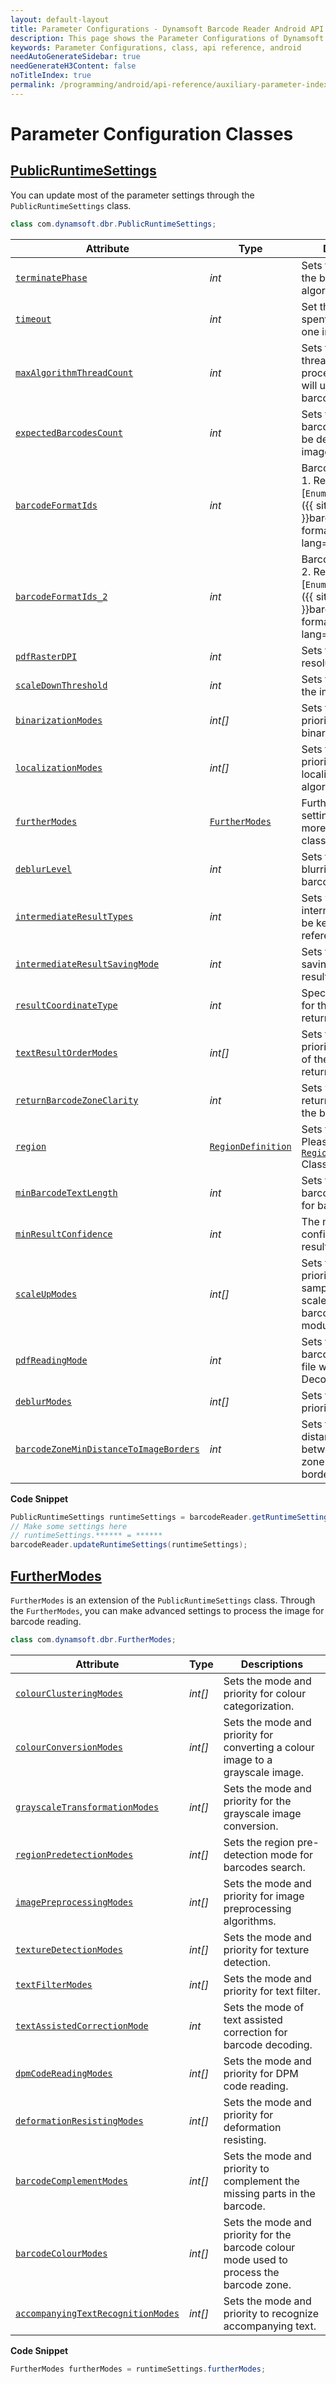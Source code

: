 ```yaml
---
layout: default-layout
title: Parameter Configurations - Dynamsoft Barcode Reader Android API Reference
description: This page shows the Parameter Configurations of Dynamsoft Barcode Reader for Android SDK.
keywords: Parameter Configurations, class, api reference, android
needAutoGenerateSidebar: true
needGenerateH3Content: false
noTitleIndex: true
permalink: /programming/android/api-reference/auxiliary-parameter-index-v9.6.20.html
---
```


# Parameter Configuration Classes

## [PublicRuntimeSettings](auxiliary-PublicRuntimeSettings.html)

You can update most of the parameter settings through the `PublicRuntimeSettings` class.

```java
class com.dynamsoft.dbr.PublicRuntimeSettings;
```

| Attribute | Type | Descriptions |
|---------- | ---- | ----------- |
| [`terminatePhase`](auxiliary-PublicRuntimeSettings.html#terminatephase) | *int* | Sets the phase to stop the barcode reading algorithm. |
| [`timeout`](auxiliary-PublicRuntimeSettings.html#timeout) | *int* | Set the maximum time spent on scanning one image (page). |
| [`maxAlgorithmThreadCount`](auxiliary-PublicRuntimeSettings.html#maxalgorithmthreadcount) | *int* | Sets the number of threads the image processing algorithm will use to decode barcodes. |
| [`expectedBarcodesCount`](auxiliary-PublicRuntimeSettings.html#expectedbarcodescount) | *int* | Sets the number of barcodes expected to be detected for each image. |
| [`barcodeFormatIds`](auxiliary-PublicRuntimeSettings.html#barcodeformatids) | *int* | BarcodeFormat group 1. Read more in [`EnumBarcodeFormat`]({{ site.mobile_enum }}barcode-format.html?lang=android) |
| [`barcodeFormatIds_2`](auxiliary-PublicRuntimeSettings.html#barcodeformatids_2) | *int* | BarcodeFormat group 2. Read more in [`EnumBarcodeFormat_2`]({{ site.mobile_enum }}barcode-format2.html?lang=android) |
| [`pdfRasterDPI`](auxiliary-PublicRuntimeSettings.html#pdfrasterdpi) | *int* | Sets the output image resolution. |
| [`scaleDownThreshold`](auxiliary-PublicRuntimeSettings.html#scaledownthreshold) | *int* | Sets the threshold for the image shrinking. |
| [`binarizationModes`](auxiliary-PublicRuntimeSettings.html#binarizationmodes) | *int\[\]* | Sets the mode and priority for binarization. |
| [`localizationModes`](auxiliary-PublicRuntimeSettings.html#localizationmodes) | *int\[\]* | Sets the mode and priority for localization algorithms. |
| [`furtherModes`](auxiliary-PublicRuntimeSettings.html#furthermodes) | [`FurtherModes`](auxiliary-FurtherModes.html) | Further modes settings. Please read more in [`FurtherModes`](auxiliary-FurtherModes.html) class. |
| [`deblurLevel`](auxiliary-PublicRuntimeSettings.html#deblurlevel) | *int* | Sets the degree of blurriness of the barcode. |
| [`intermediateResultTypes`](auxiliary-PublicRuntimeSettings.html#intermediateresulttypes) | *int* | Sets which types of intermediate result to be kept for further reference. |
| [`intermediateResultSavingMode`](auxiliary-PublicRuntimeSettings.html#intermediateresultsavingmode) | *int* | Sets the mode for saving intermediate result. |
| [`resultCoordinateType`](auxiliary-PublicRuntimeSettings.html#resultcoordinatetype) | *int* | Specifies the format for the coordinates returned. |
| [`textResultOrderModes`](auxiliary-PublicRuntimeSettings.html#textresultordermodes) | *int\[\]* | Sets the mode and priority for the order of the text results returned. |
| [`returnBarcodeZoneClarity`](auxiliary-PublicRuntimeSettings.html#returnbarcodezoneclarity) | *int* | Sets whether or not to return the clarity of the barcode zone. |
| [`region`](auxiliary-PublicRuntimeSettings.html#region) | [`RegionDefinition`](auxiliary-FurtherModes.html) | Sets the scan region. Please read more in [`RegionDefinition`](auxiliary-RegionDefinition.html) Class |
| [`minBarcodeTextLength`](auxiliary-PublicRuntimeSettings.html#minbarcodetextlength) | *int* | Sets the range of barcode text length for barcodes search. |
| [`minResultConfidence`](auxiliary-PublicRuntimeSettings.html#minresultconfidence) | *int* | The minimum confidence of the result. |
| [`scaleUpModes`](auxiliary-PublicRuntimeSettings.html#scaleupmodes) | *int\[\]* | Sets the mode and priority to control the sampling methods of scale-up for linear barcode with small module sizes. |
| [`pdfReadingMode`](auxiliary-PublicRuntimeSettings.html#pdfreadingmode) | *int* | Sets the way to detect barcodes from a PDF file when using the DecodeFile method. |
| [`deblurModes`](auxiliary-PublicRuntimeSettings.html#deblurmodes) | *int\[\]* | Sets the mode and priority for deblurring. |
| [`barcodeZoneMinDistanceToImageBorders`](auxiliary-PublicRuntimeSettings.html#barcodezonemindistancetoimageborders) | *int* | Sets the minimum distance (in pixels) between the barcode zone and image borders. |

**Code Snippet**

```java
PublicRuntimeSettings runtimeSettings = barcodeReader.getRuntimeSettings();
// Make some settings here
// runtimeSettings.****** = ******
barcodeReader.updateRuntimeSettings(runtimeSettings);
```

## [FurtherModes](auxiliary-FurtherModes.html)

`FurtherModes` is an extension of the `PublicRuntimeSettings` class. Through the `FurtherModes`, you can make advanced settings to process the image for barcode reading.

```java
class com.dynamsoft.dbr.FurtherModes;
```

| Attribute | Type | Descriptions |
|---------- | ---- | ----- |
| [`colourClusteringModes`](auxiliary-FurtherModes.html#colourclusteringmodes) | *int\[\]* | Sets the mode and priority for colour categorization. |
| [`colourConversionModes`](auxiliary-FurtherModes.html#colourconversionmodes) | *int\[\]* | Sets the mode and priority for converting a colour image to a grayscale image. |
| [`grayscaleTransformationModes`](auxiliary-FurtherModes.html#grayscaletransformationmodes) | *int\[\]* | Sets the mode and priority for the grayscale image conversion. |
| [`regionPredetectionModes`](auxiliary-FurtherModes.html#regionpredetectionmodes) | *int\[\]* | Sets the region pre-detection mode for barcodes search. |
| [`imagePreprocessingModes`](auxiliary-FurtherModes.html#imagepreprocessingmodes) | *int\[\]* | Sets the mode and priority for image preprocessing algorithms. |
| [`textureDetectionModes`](auxiliary-FurtherModes.html#texturedetectionmodes) | *int\[\]* | Sets the mode and priority for texture detection. |
| [`textFilterModes`](auxiliary-FurtherModes.html#textfiltermodes) | *int\[\]* | Sets the mode and priority for text filter. |
| [`textAssistedCorrectionMode`](auxiliary-FurtherModes.html#textassistedcorrectionmode) | *int* | Sets the mode of text assisted correction for barcode decoding. |
| [`dpmCodeReadingModes`](auxiliary-FurtherModes.html#dpmcodereadingmodes) | *int\[\]* | Sets the mode and priority for DPM code reading. |
| [`deformationResistingModes`](auxiliary-FurtherModes.html#deformationresistingmodes) | *int\[\]* | Sets the mode and priority for deformation resisting. |
| [`barcodeComplementModes`](auxiliary-FurtherModes.html#barcodecomplementmodes) | *int\[\]* | Sets the mode and priority to complement the missing parts in the barcode. |
| [`barcodeColourModes`](auxiliary-FurtherModes.html#barcodecolourmodes) | *int\[\]* | Sets the mode and priority for the barcode colour mode used to process the barcode zone. |
| [`accompanyingTextRecognitionModes`](auxiliary-FurtherModes.html#accompanyingtextrecognitionmodes) | *int\[\]* | Sets the mode and priority to recognize accompanying text. |

**Code Snippet**

```java
FurtherModes furtherModes = runtimeSettings.furtherModes;
```
